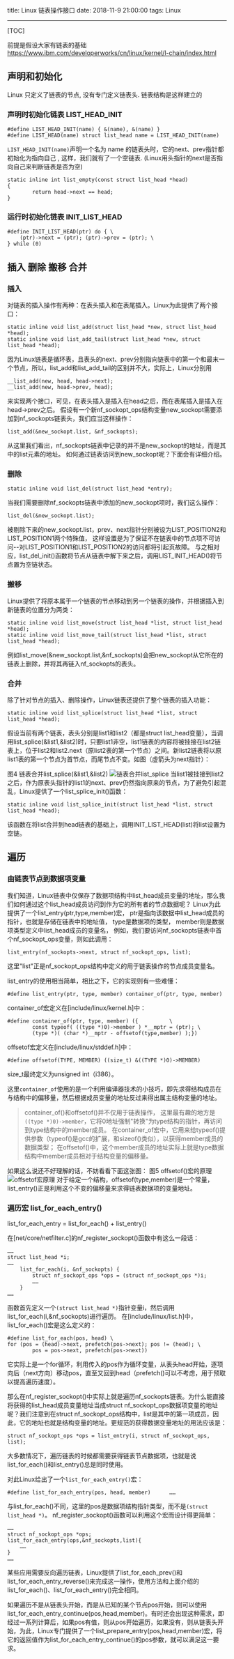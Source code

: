 title: Linux 链表操作接口
date: 2018-11-9 21:00:00
tags: Linux

---

[TOC]

前提是假设大家有链表的基础
https://www.ibm.com/developerworks/cn/linux/kernel/l-chain/index.html

## 声明和初始化
Linux 只定义了链表的节点, 没有专门定义链表头.
链表结构是这样建立的
### 声明时初始化链表 LIST_HEAD_INIT
```
#define LIST_HEAD_INIT(name) { &(name), &(name) }
#define LIST_HEAD(name) struct list_head name = LIST_HEAD_INIT(name)
```
`LIST_HEAD_INIT(name)`声明一个名为 name 的链表头时，它的next、prev指针都初始化为指向自己 , 这样，我们就有了一个空链表.
(Linux用头指针的next是否指向自己来判断链表是否为空)
```
static inline int list_empty(const struct list_head *head)
{
        return head->next == head;
}
```
### 运行时初始化链表 INIT_LIST_HEAD
```
#define INIT_LIST_HEAD(ptr) do { \
    (ptr)->next = (ptr); (ptr)->prev = (ptr); \
} while (0)
```

## 插入 删除 搬移 合并
### 插入

对链表的插入操作有两种：在表头插入和在表尾插入。Linux为此提供了两个接口：
```
static inline void list_add(struct list_head *new, struct list_head *head);
static inline void list_add_tail(struct list_head *new, struct list_head *head);
```
因为Linux链表是循环表，且表头的next、prev分别指向链表中的第一个和最末一个节点，所以，list_add和list_add_tail的区别并不大，实际上，Linux分别用
```
__list_add(new, head, head->next);
__list_add(new, head->prev, head);
```
来实现两个接口，可见，在表头插入是插入在head之后，而在表尾插入是插入在head->prev之后。
假设有一个新nf_sockopt_ops结构变量new_sockopt需要添加到nf_sockopts链表头，我们应当这样操作：
```
list_add(&new_sockopt.list, &nf_sockopts);
```
从这里我们看出，nf_sockopts链表中记录的并不是new_sockopt的地址，而是其中的list元素的地址。
如何通过链表访问到new_sockopt呢？下面会有详细介绍。

### 删除
```
static inline void list_del(struct list_head *entry);
```
当我们需要删除nf_sockopts链表中添加的new_sockopt项时，我们这么操作：
```
list_del(&new_sockopt.list);
```
被剔除下来的new_sockopt.list，prev、next指针分别被设为LIST_POSITION2和LIST_POSITION1两个特殊值，
这样设置是为了保证不在链表中的节点项不可访问--对LIST_POSITION1和LIST_POSITION2的访问都将引起页故障。
与之相对应，list_del_init()函数将节点从链表中解下来之后，调用LIST_INIT_HEAD()将节点置为空链状态。

### 搬移
Linux提供了将原本属于一个链表的节点移动到另一个链表的操作，并根据插入到新链表的位置分为两类：
```
static inline void list_move(struct list_head *list, struct list_head *head);
static inline void list_move_tail(struct list_head *list, struct list_head *head);
```
例如list_move(&new_sockopt.list,&nf_sockopts)会把new_sockopt从它所在的链表上删除，并将其再链入nf_sockopts的表头。

### 合并
除了针对节点的插入、删除操作，Linux链表还提供了整个链表的插入功能：
```
static inline void list_splice(struct list_head *list, struct list_head *head);
```
假设当前有两个链表，表头分别是list1和list2（都是struct list_head变量），当调用list_splice(&list1,&list2)时，只要list1非空，list1链表的内容将被挂接在list2链表上，位于list2和list2.next（原list2表的第一个节点）之间。新list2链表将以原list1表的第一个节点为首节点，而尾节点不变。如图（虚箭头为next指针）：

图4 链表合并list_splice(&list1,&list2)
![链表合并list_splice](https://.sinaimg.cn/large/ba061518gy1fx1lqrf07xg20fc04pmwy.gif)
当list1被挂接到list2之后，作为原表头指针的list1的next、prev仍然指向原来的节点，为了避免引起混乱，Linux提供了一个list_splice_init()函数：
```
static inline void list_splice_init(struct list_head *list, struct list_head *head);
```
该函数在将list合并到head链表的基础上，调用INIT_LIST_HEAD(list)将list设置为空链。

## 遍历
### 由链表节点到数据项变量
我们知道，Linux链表中仅保存了数据项结构中list_head成员变量的地址，那么我们如何通过这个list_head成员访问到作为它的所有者的节点数据呢？
Linux为此提供了一个list_entry(ptr,type,member)宏，
ptr是指向该数据中list_head成员的指针，也就是存储在链表中的地址值，
type是数据项的类型，
member则是数据项类型定义中list_head成员的变量名，
例如，我们要访问nf_sockopts链表中首个nf_sockopt_ops变量，则如此调用：
```
list_entry(nf_sockopts->next, struct nf_sockopt_ops, list);
```
这里"list"正是nf_sockopt_ops结构中定义的用于链表操作的节点成员变量名。

list_entry的使用相当简单，相比之下，它的实现则有一些难懂：
```
#define list_entry(ptr, type, member) container_of(ptr, type, member)
```
container_of宏定义在[include/linux/kernel.h]中：
```
#define container_of(ptr, type, member) ({          \
        const typeof( ((type *)0)->member ) *__mptr = (ptr); \
        (type *)( (char *)__mptr - offsetof(type,member) );})
```
offsetof宏定义在[include/linux/stddef.h]中：
```
#define offsetof(TYPE, MEMBER) ((size_t) &((TYPE *)0)->MEMBER)
```
size_t最终定义为unsigned int（i386）。

这里`container_of`使用的是一个利用编译器技术的小技巧，即先求得结构成员在与结构中的偏移量，然后根据成员变量的地址反过来得出属主结构变量的地址。

> container_of()和offsetof()并不仅用于链表操作，
> 这里最有趣的地方是`((type *)0)->member`，它将0地址强制"转换"为type结构的指针，再访问到type结构中的member成员。
> 在container_of宏中，它用来给typeof()提供参数（typeof()是gcc的扩展，和sizeof()类似），以获得member成员的数据类型；
> 在offsetof()中，这个member成员的地址实际上就是type数据结构中member成员相对于结构变量的偏移量。

如果这么说还不好理解的话，不妨看看下面这张图：
图5 offsetof()宏的原理
![offsetof宏原理](https://ws1.sinaimg.cn/large/ba061518gy1fx1ls58gc9g20fc05agle.gif)
对于给定一个结构，offsetof(type,member)是一个常量，list_entry()正是利用这个不变的偏移量来求得链表数据项的变量地址。

### 遍历宏 list_for_each_entry()
list_for_each_entry = list_for_each() + list_entry()

在[net/core/netfilter.c]的nf_register_sockopt()函数中有这么一段话：
```
……
struct list_head *i;
……
    list_for_each(i, &nf_sockopts) {
        struct nf_sockopt_ops *ops = (struct nf_sockopt_ops *)i;
        ……
    }
……
```
函数首先定义一个`(struct list_head *)`指针变量i，然后调用list_for_each(i,&nf_sockopts)进行遍历。
在[include/linux/list.h]中，list_for_each()宏是这么定义的：
```
#define list_for_each(pos, head) \
for (pos = (head)->next, prefetch(pos->next); pos != (head); \
        pos = pos->next, prefetch(pos->next))
```
它实际上是一个for循环，利用传入的pos作为循环变量，从表头head开始，逐项向后（next方向）移动pos，直至又回到head（prefetch()可以不考虑，用于预取以提高遍历速度）。

那么在nf_register_sockopt()中实际上就是遍历nf_sockopts链表。为什么能直接将获得的list_head成员变量地址当成struct nf_sockopt_ops数据项变量的地址呢？我们注意到在struct nf_sockopt_ops结构中，list是其中的第一项成员，因此，它的地址也就是结构变量的地址。更规范的获得数据变量地址的用法应该是：
```
struct nf_sockopt_ops *ops = list_entry(i, struct nf_sockopt_ops, list);
```
大多数情况下，遍历链表的时候都需要获得链表节点数据项，也就是说list_for_each()和list_entry()总是同时使用。

对此Linux给出了一个`list_for_each_entry()`宏：
```
#define list_for_each_entry(pos, head, member)      ……
```
与list_for_each()不同，这里的pos是数据项结构指针类型，而不是`(struct list_head *)`。
nf_register_sockopt()函数可以利用这个宏而设计得更简单：
```
……
struct nf_sockopt_ops *ops;
list_for_each_entry(ops,&nf_sockopts,list){
    ……
}
……
```
某些应用需要反向遍历链表，Linux提供了list_for_each_prev()和list_for_each_entry_reverse()来完成这一操作，使用方法和上面介绍的list_for_each()、list_for_each_entry()完全相同。

如果遍历不是从链表头开始，而是从已知的某个节点pos开始，则可以使用list_for_each_entry_continue(pos,head,member)。有时还会出现这种需求，即经过一系列计算后，如果pos有值，则从pos开始遍历，如果没有，则从链表头开始，为此，Linux专门提供了一个list_prepare_entry(pos,head,member)宏，将它的返回值作为list_for_each_entry_continue()的pos参数，就可以满足这一要求。